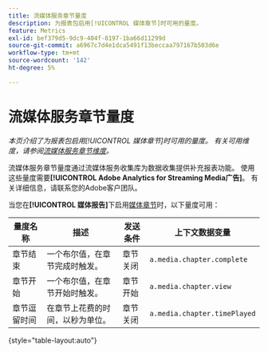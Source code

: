 ```yaml
---
title: 流媒体服务章节量度
description: 为报表包启用[!UICONTROL 媒体章节]时可用的量度。
feature: Metrics
exl-id: bef379d5-9dc9-404f-8197-1ba66d11299d
source-git-commit: a6967c7d4e1dca5491f13beccaa797167b503d6e
workflow-type: tm+mt
source-wordcount: '142'
ht-degree: 5%

---
```


# 流媒体服务章节量度

*本页介绍了为报表包启用[!UICONTROL 媒体章节]时可用的量度。 有关可用维度，请参阅[流媒体服务章节维度](../dimensions/sm-chapters.md)。*

流媒体服务章节量度通过流媒体服务收集库为数据收集提供补充报表功能。 使用这些量度需要&#x200B;**[!UICONTROL Adobe Analytics for Streaming Media广告]**。 有关详细信息，请联系您的Adobe客户团队。

当您在&#x200B;**[!UICONTROL 媒体报告]**&#x200B;下启用[媒体章节](/help/admin/tools/manage-rs/edit-settings/media-management.md)时，以下量度可用：

| 量度名称 | 描述 | 发送条件 | 上下文数据变量 |
| --- | --- | --- | --- |
| 章节结束 | 一个布尔值，在章节完成时触发。 | 章节关闭 | `a.media.chapter.complete` |
| 章节开始 | 一个布尔值，在章节开始时触发。 | 章节开始 | `a.media.chapter.view` |
| 章节逗留时间 | 在章节上花费的时间，以秒为单位。 | 章节关闭 | `a.media.chapter.timePlayed` |

{style="table-layout:auto"}
